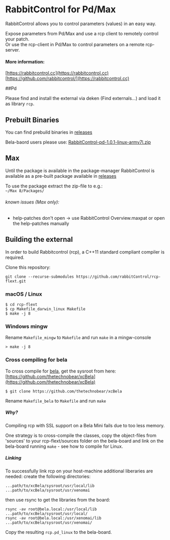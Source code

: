 # RabbitControl for Pd/Max

RabbitControl allows you to control parameters (values) in an easy way.

Expose parameters from Pd/Max and use a rcp client to remotely control your patch.  
Or use the rcp-client in Pd/Max to control parameters on a remote rcp-server.

#### More information:
[https://rabbitcontrol.cc](https://rabbitcontrol.cc)  
[https://github.com/rabbitcontrol/](https://rabbitcontrol.cc)


##Pd

Please find and install the external via deken (Find externals...) and load it as library `rcp`.


## Prebuilt Binaries

You can find prebuild binaries in [releases](./releases)

Bela-baord users please use: [RabbitControl-pd-1.0.1-linux-armv7l.zip](https://github.com/rabbitControl/rcp-flext/releases/download/v1.0.1/RabbitControl-pd-1.0.1-linux-armv7l.zip)

## Max

Until the package is available in the package-manager RabbitControl is available as a pre-built package available in [releases](./releases)

To use the package extract the zip-file to e.g.:  
`~/Max 8/Packages/`

###### known issues (Max only):
- help-patches don't open -> use RabbitControl Overview.maxpat or open the help-patches manually


## Building the external

In order to build Rabbitcontrol (rcp), a C++11 standard compliant compiler is required.

Clone this repository:

```
git clone --recurse-submodules https://github.com/rabbitControl/rcp-flext.git
```

### macOS / Linux

```
$ cd rcp-flext
$ cp Makefile_darwin_linux Makefile
$ make -j 8
```

### Windows mingw

Rename `Makefile_mingw` to `Makefile` and run `make` in a mingw-console

```
> make -j 8
```

### Cross compiling for bela

To cross compile for [bela](https://bela.io/), get the sysroot from here:  
[https://github.com/thetechnobear/xcBela](https://github.com/thetechnobear/xcBela)

`$ git clone https://github.com/thetechnobear/xcBela`

Rename `Makefile_bela` to `Makefile` and run `make`

##### Why?

Compiling rcp with SSL support on a Bela Mini fails due to too less memory.

One strategy is to cross-compile the classes, copy the object-files from 'sources' to your rcp-flext/sources folder on the bela-board and link on the bela-board running `make` - see how to compile for Linux.

##### Linking

To successfully link rcp on your host-machine additional liberaries are needed:
create the following directories:

```
...path/to/xcBela/sysroot/usr/local/lib
...path/to/xcBela/sysroot/usr/xenomai
```

then use rsync to get the libraries from the board:

```
rsync -av root@bela.local:/usr/local/lib ...path/to/xcBela/sysroot/usr/local/
rsync -av root@bela.local:/usr/xenomai/lib ...path/to/xcBela/sysroot/usr/xenomai/
```

Copy the resulting `rcp.pd_linux` to the bela-board.
